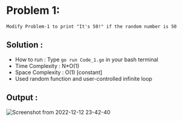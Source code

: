 # Problem 1:
```
Modify Problem-1 to print "It's 50!" if the random number is 50
```

## Solution : 

* How to run : Type `go run Code_1.go` in your bash terminal
* Time Complexity : N*O(1)
* Space Complexity : O(1) [constant]
* Used random function and user-controlled infinite loop

## Output :
![Screenshot from 2022-12-12 23-42-40](https://user-images.githubusercontent.com/73513838/207123124-522fcc30-982d-42b5-b1a2-690ed72b1cf2.png)
